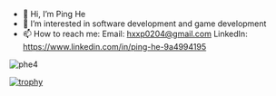 - 👋 Hi, I’m Ping He
- 👀 I’m interested in software development and game development
- 📫 How to reach me: 
     Email: hxxp0204@gmail.com
     LinkedIn: https://www.linkedin.com/in/ping-he-9a4994195
<p align="left"> <img src="https://komarev.com/ghpvc/?username=phe4&label=Profile%20views&color=0e75b6&style=flat" alt="phe4" /> </p>

[![trophy](https://github-profile-trophy.vercel.app/?username=phe4)](https://github.com/phe4/github-profile-trophy)
<!---
phe4/phe4 is a ✨ special ✨ repository because its `README.md` (this file) appears on your GitHub profile.
You can click the Preview link to take a look at your changes.
--->
